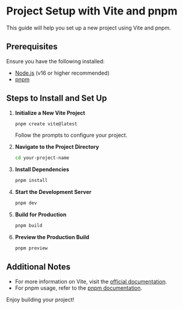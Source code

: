 # Project Setup with Vite and pnpm

This guide will help you set up a new project using Vite and pnpm.

## Prerequisites

Ensure you have the following installed:
- [Node.js](https://nodejs.org/) (v16 or higher recommended)
- [pnpm](https://pnpm.io/)

## Steps to Install and Set Up

1. **Initialize a New Vite Project**
    ```bash
    pnpm create vite@latest
    ```
    Follow the prompts to configure your project.

2. **Navigate to the Project Directory**
    ```bash
    cd your-project-name
    ```

3. **Install Dependencies**
    ```bash
    pnpm install
    ```

4. **Start the Development Server**
    ```bash
    pnpm dev
    ```

5. **Build for Production**
    ```bash
    pnpm build
    ```

6. **Preview the Production Build**
    ```bash
    pnpm preview
    ```

## Additional Notes

- For more information on Vite, visit the [official documentation](https://vitejs.dev/).
- For pnpm usage, refer to the [pnpm documentation](https://pnpm.io/).

Enjoy building your project!